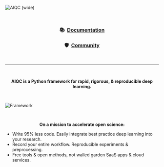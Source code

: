 <!-- This page is formatted for GitHub's markdown renderer -->
![AIQC (wide)](https://raw.githubusercontent.com/aiqc/aiqc/main/docs/images/aiqc_logo_banner_controlroom.png)

<br />

<h3 align='center'>📚&nbsp;&nbsp;<a href="https://aiqc.readthedocs.io/">Documentation</a></h3>

<h3 align='center'>🛡️&nbsp;&nbsp;<a href="https://aiqc.readthedocs.io/en/latest/community.html">Community</a></h3>

<br />

---

<br />

<p align='center'><b>AIQC is a Python framework for rapid, rigorous, & reproducible deep learning.</b></p>

<br />

![Framework](https://raw.githubusercontent.com/aiqc/aiqc/main/docs/images/framework_jun11.png)

<br />

<p align='center'><b>On a mission to accelerate open science:</b></p>

* Write 95% less code. Easily integrate best practice deep learning into your research.
* Record your entire workflow. Reproducible experiments & preprocessing.
* Free tools & open methods, not walled garden SaaS apps & cloud services.